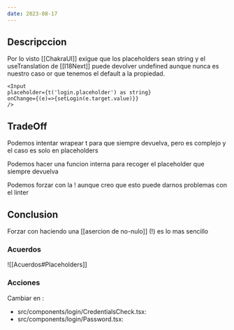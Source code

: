 ```yaml
---
date: 2023-08-17
---
```


## Descripccion

Por lo visto [[ChakraUI]] exigue que los placeholders sean string y el useTranslation de [[I18Next]]  puede devolver undefined aunque nunca es nuestro caso or que tenemos el default a la propiedad.

```code
<Input 
placeholder={t('login.placeholder') as string} 
onChange={(e)=>{setLogin(e.target.value)}}
/>
```

## TradeOff
Podemos intentar wrapear t para que siempre devuelva, pero es complejo y el caso es solo en placeholders

Podemos hacer una funcion interna para recoger el placeholder que siempre devuelva

Podemos forzar con la ! aunque creo que esto puede darnos problemas con el linter

## Conclusion
Forzar con haciendo una [[asercion de no-nulo]] (!) es lo mas sencillo

### Acuerdos
![[Acuerdos#Placeholders]]

### Acciones
Cambiar en :
- src/components/login/CredentialsCheck.tsx:
- src/components/login/Password.tsx:


